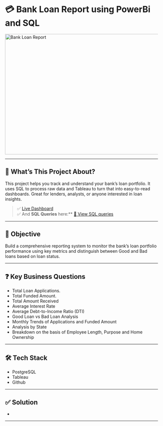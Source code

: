 # 💳 Bank Loan Report using PowerBi and SQL
<img width="1584" height="396" alt="Bank Loan Report" src="https://github.com/user-attachments/assets/ea98042c-82c1-44dc-a932-838718e1d932" />

---

## 👀 What’s This Project About?

This project helps you track and understand your bank’s loan portfolio. It uses SQL to process raw data and Tableau to turn that into easy-to-read dashboards. Great for lenders, analysts, or anyone interested in loan insights.

> ✅ [Live Dashboard](https://public.tableau.com/shared/C838TXB2R?:display_count=n&:origin=viz_share_link)  
> ✅ And **SQL Queries** here:** [🔗 View SQL queries](queries.sql)

---

## 🎯 Objective
Build a comprehensive reporting system to monitor the bank’s loan portfolio performance using key metrics and distinguish between Good and Bad loans based on loan status.

---

## ❓ Key Business Questions
 - Total Loan Applications.
 - Total Funded Amount.
 - Total Amount Received
 - Average Interest Rate
 - Average Debt-to-Income Ratio (DTI)
 - Good Loan vs Bad Loan Analysis
 - Monthly Trends of Applications and Funded Amount
 - Analysis by State
 - Breakdown on the basis of Employee Length, Purpose and Home Ownership

---

## 🛠️ Tech Stack
 - PostgreSQL
 - Tableau
 - Github

---

## ✅ Solution

- 

---

